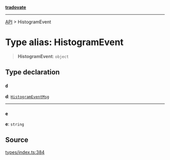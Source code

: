 [**tradovate**](../README.md)

***

[API](../API.md) > HistogramEvent

# Type alias: HistogramEvent

> **HistogramEvent**: `object`

## Type declaration

### `d`

**d**: [`HistogramEventMsg`](type-alias.HistogramEventMsg.md)

***

### `e`

**e**: `string`

## Source

[types/index.ts:384](https://github.com/cgilly2fast/tradovate-typescript/blob/b1caea5/src/types/index.ts#L384)
